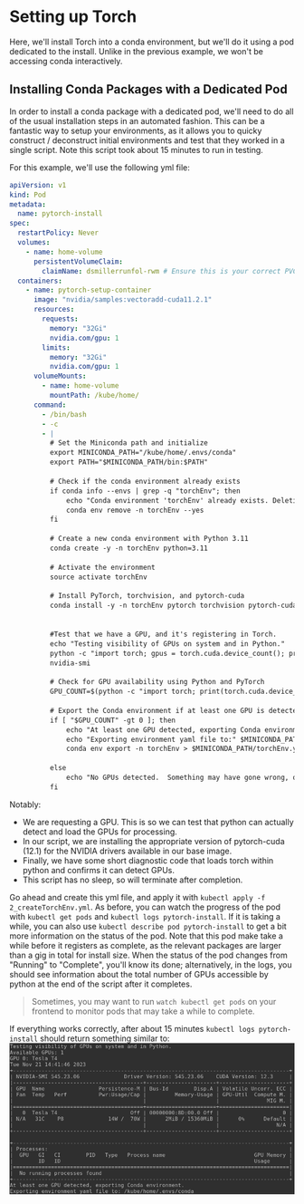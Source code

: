# Setting up Torch

Here, we'll install Torch into a conda environment, but we'll do it using a pod dedicated to the install.  Unlike in the previous example, we won't be accessing conda interactively.

## Installing Conda Packages with a Dedicated Pod

In order to install a conda package with a dedicated pod, we'll need to do all of the usual installation steps in an automated fashion.  This can be a fantastic way to setup your environments, as it allows you to quicky construct / deconstruct initial environments and test that they worked in a single script.  Note this script took about 15 minutes to run in testing.

For this example, we'll use the following yml file:

```yaml
apiVersion: v1
kind: Pod
metadata:
  name: pytorch-install
spec:
  restartPolicy: Never
  volumes:
    - name: home-volume
      persistentVolumeClaim:
        claimName: dsmillerrunfol-rwm # Ensure this is your correct PVC
  containers:
    - name: pytorch-setup-container
      image: "nvidia/samples:vectoradd-cuda11.2.1"
      resources:
        requests:
          memory: "32Gi"
          nvidia.com/gpu: 1
        limits:
          memory: "32Gi"
          nvidia.com/gpu: 1
      volumeMounts:
        - name: home-volume
          mountPath: /kube/home/
      command:
        - /bin/bash
        - -c
        - |
          # Set the Miniconda path and initialize
          export MINICONDA_PATH="/kube/home/.envs/conda"
          export PATH="$MINICONDA_PATH/bin:$PATH"

          # Check if the conda environment already exists
          if conda info --envs | grep -q "torchEnv"; then
              echo "Conda environment 'torchEnv' already exists. Deleting and rebuilding."
              conda env remove -n torchEnv --yes
          fi

          # Create a new conda environment with Python 3.11
          conda create -y -n torchEnv python=3.11

          # Activate the environment
          source activate torchEnv

          # Install PyTorch, torchvision, and pytorch-cuda
          conda install -y -n torchEnv pytorch torchvision pytorch-cuda=12.1 -c nvidia -c pytorch


          #Test that we have a GPU, and it's registering in Torch.
          echo "Testing visibility of GPUs on system and in Python."
          python -c "import torch; gpus = torch.cuda.device_count(); print(f'Available GPUs: {gpus}'); [print(f'GPU {gpu}: {torch.cuda.get_device_name(gpu)}') for gpu in range(gpus)]"
          nvidia-smi

          # Check for GPU availability using Python and PyTorch
          GPU_COUNT=$(python -c "import torch; print(torch.cuda.device_count())")

          # Export the Conda environment if at least one GPU is detected
          if [ "$GPU_COUNT" -gt 0 ]; then
              echo "At least one GPU detected, exporting Conda environment."
              echo "Exporting environment yaml file to:" $MINICONDA_PATH
              conda env export -n torchEnv > $MINICONDA_PATH/torchEnv.yml

          else
              echo "No GPUs detected.  Something may have gone wrong, or you may not have asked for any in your pod."
          fi


```

Notably:

- We are requesting a GPU.  This is so we can test that python can actually detect and load the GPUs for processing.
- In our script, we are installing the appropriate version of pytorch-cuda (12.1) for the NVIDIA drivers available in our base image.
- Finally, we have some short diagnostic code that loads torch within python and confirms it can detect GPUs.
- This script has no sleep, so will terminate after completion.

Go ahead and create this yml file, and apply it with `kubectl apply -f 2_createTorchEnv.yml`. As before, you can watch the progress of the pod with `kubectl get pods` and `kubectl logs pytorch-install`.  If it is taking a while, you can also use `kubectl describe pod pytorch-install` to get a bit more information on the status of the pod.  Note that this pod make take a while before it registers as complete, as the relevant packages are larger than a gig in total for install size.  When the status of the pod changes from "Running" to "Complete", you'll know its done; alternatively, in the logs, you should see information about the total number of GPUs accessible by python at the end of the script after it completes.
> Sometimes, you may want to run `watch kubectl get pods` on your frontend to monitor pods that may take a while to complete.

If everything works correctly, after about 15 minutes `kubectl logs pytorch-install` should return something similar to:
![PyTorch installation output](pytorch_install_output.png)
